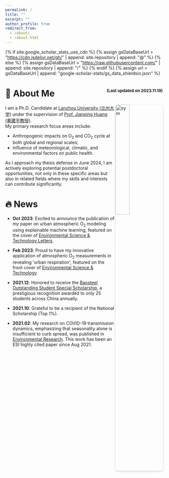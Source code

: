 ```yaml
---
permalink: /
title: ""
excerpt: ""
author_profile: true
redirect_from: 
  - /about/
  - /about.html
---
```


{% if site.google_scholar_stats_use_cdn %}
{% assign gsDataBaseUrl = "https://cdn.jsdelivr.net/gh/" | append: site.repository | append: "@" %}
{% else %}
{% assign gsDataBaseUrl = "https://raw.githubusercontent.com/" | append: site.repository | append: "/" %}
{% endif %}
{% assign url = gsDataBaseUrl | append: "google-scholar-stats/gs_data_shieldsio.json" %}

# 🌲 About Me <span style="float:right"><font size=2>(Last updated on 2023.11.19)</font></span>

<p>
<img src='../images/my-photo-4.jpg' alt="sym" width="30%" style="border-radius: 0.4em;
    box-shadow: 0 2px 4px 0 rgba(34,36,38,.12),0 2px 10px 0 rgba(34,36,38,.08);" align=right>
I am a Ph.D. Candidate at <a target="_blank" href="https://www.lzu.edu.cn/">Lanzhou University (兰州大学)</a> under the supervision of <a target="_blank" href="https://scholar.google.com/citations?user=1OFMwwkAAAAJ">Prof. Jianping Huang (黄建平教授)</a>.
<br>
My primary research focus areas include:
<ul>
<li>Anthropogenic impacts on O<sub>2</sub> and CO<sub>2</sub> cycle at both global and regional scales;</li>
<li>Influence of meteorological, climatic, and environmental factors on public health.</li>
</ul>
As I approach my thesis defense in June 2024, I am actively exploring potential postdoctoral opportunities, not only in these specific areas but also in related fields where my skills and interests can contribute significantly.
</p>

# 🔥 News
- **Oct 2023**: Excited to announce the publication of my paper on urban atmospheric O<sub>2</sub> modeling using explainable machine learning, featured on the cover of [Environmental Science & Technology Letters](https://doi.org/10.1021/acs.estlett.3c00505).

- **Feb 2023**: Proud to have my innovative application of atmospheric O<sub>2</sub> measurements in revealing 'urban respiration', featured on the front cover of [Environmental Science & Technology](https://doi.org/10.1021/acs.est.2c07583)

- **2021.12**: Honored to receive the [Baosteel Outstanding Student Special Scholarship](https://baike.baidu.com/item/%E5%AE%9D%E9%92%A2%E5%A5%96%E5%AD%A6%E9%87%91/1321818), a prestigious recognition awarded to only 25 students across China annually.

- **2021.10**: Grateful to be a recipient of the National Scholarship (Top 1%).

- **2021.02**: My research on COVID-19 transmission dynamics, emphasizing that seasonality alone is insufficient to curb spread, was published in [Environmental Research](https://linkinghub.elsevier.com/retrieve/pii/S0013935121001687). This work has been an ESI highly cited paper since Aug 2021. 